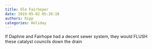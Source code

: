 ```yaml
---
title: Ole Fairhoper
date: 2019-05-02 05:26:18
authors: Ripp
categories: Holiday
---
```


 If Daphne and Fairhope had a decent sewer system, they would FLUSH these catalyst councils down the drain